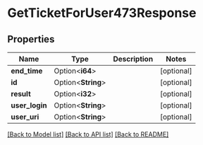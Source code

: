 # GetTicketForUser473Response

## Properties

Name | Type | Description | Notes
------------ | ------------- | ------------- | -------------
**end_time** | Option<**i64**> |  | [optional]
**id** | Option<**String**> |  | [optional]
**result** | Option<**i32**> |  | [optional]
**user_login** | Option<**String**> |  | [optional]
**user_uri** | Option<**String**> |  | [optional]

[[Back to Model list]](../README.md#documentation-for-models) [[Back to API list]](../README.md#documentation-for-api-endpoints) [[Back to README]](../README.md)


